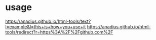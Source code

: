 # usage
https://anadius.github.io/html-tools/text?l=example&l=this+is+how+you+use+it
https://anadius.github.io/html-tools/redirect?r=https%3A%2F%2Fgithub.com%2F
